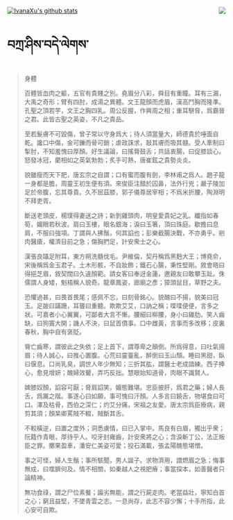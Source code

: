 [![IvanaXu's github stats](https://github-readme-stats.vercel.app/api?username=IvanaXu&show_icons=true&theme=vue-dark)](https://github.com/anuraghazra/github-readme-stats)
<img align="right" src="https://github-readme-stats.vercel.app/api/top-langs/?username=IvanaXu&langs_count=3&theme=graywhite" />
# བཀྲ་ཤིས་བདེ་ལེགས་
> 身體
> 
> 百體皆血肉之軀，五官有貴賤之別。堯眉分八彩，舜目有重瞳。耳有三漏，大禹之奇形；臂有四肘，成湯之異體。文王龍顏而虎眉，漢高鬥胸而隆準。孔聖之頂若芋，文王之胸四乳。周公反握，作興周之相；重耳駢脅，爲霸晉之君。此皆古聖之英姿，不凡之貴品。
> 
> 至若髮膚不可毀傷，曾子常以守身爲大；待人須當量大，師德貴於唾面自乾。讒口中傷，金可鑠而骨可銷；虐政誅求，敲其膚而吸其髓。受人牽制曰掣肘，不知羞愧曰厚顏。好生議論，曰搖脣鼓舌；共話衷腸，曰促膝談心。怒發冰冠，藺相如之英氣勃勃；炙手可熱，唐崔鉉之貴勢炎炎。
> 
> 貌雖瘦而天下肥，唐玄宗之自謂；口有蜜而腹有劍，李林甫之爲人。趙子龍一身都是膽，周靈王初生便有須。來俊臣注醋於囚鼻，法外行兇；嚴子陵加足於帝腹，忘其尊貴。久不屈茲膝，郭子儀尊居宰相；不爲米折腰，陶淵明不拜吏胥。
> 
> 斷送老頭皮，楊璞得妻送之詩；新剝雞頭肉，明皇愛貴妃之乳。纖指如春筍，媚眼若秋波。肩曰玉樓，眼名銀海；淚曰玉箸，頂曰珠庭。歇擔曰息肩，不服曰強項。丁謂與人拂鬚，何其諂也；彭樂截腸決戰，不亦勇乎。剜肉醫瘡，權濟目前之急；傷胸捫足，計安衆士之心。
> 
> 漢張良躡足附耳，東方朔洗髓伐毛。尹維倫，契丹稱爲黑麪大王；博堯俞，宋後稱爲金玉君子。土木形骸，不自妝飾；鐵石心腸，秉性堅剛。敘會晤曰得挹芝眉，敘契闊曰久違顏範。請女客曰奉迓金蓮，邀親友曰敢攀玉趾。侏儒謂人身矮，魁梧稱人貌奇。龍章鳳姿，廊廟之彥；獐頭鼠目，草野之夫。
> 
> 恐懼過甚，曰畏首畏尾；感佩不忘，曰刻骨銘心。貌醜曰不揚，貌美曰冠玉。足跛曰蹣跚，耳聾曰重聽。欺欺艾艾，口訥之稱；喋喋便便，言多之狀。可嘉者小心翼翼，可鄙者大言不慚。腰細曰柳腰，身小曰雞肋。笑人齒缺，曰狗竇大開；譏人不決，曰鼠首僨事。口中雌黃，言事而多改移；皮裏春秋，胸中自有褒貶。
> 
> 脣亡齒寒，謂彼此之失依；足上首下，謂尊卑之顛倒。所爲得意，曰吐氣揚眉；待人誠心，曰推心置腹。心荒曰靈臺亂，醉倒曰玉山頹。睡曰黑甜，臥曰偃息。口尚乳臭，調世人年少無知；三折其肱，謂醫士老成諳練。西子捧心，愈見增妍；醜婦效顰，弄巧反拙。慧眼始知道骨，肉眼不識賢人。
> 
> 婢膝奴顏，諂容可厭；脅肩諂笑，媚態難堪。忠臣披肝，爲君之藥；婦人長舌，爲厲之階。事遂心曰如願，事可愧曰汗顏。人多言曰饒舌，物堪食曰可口。澤及枯骨，西伯之深仁；灼艾分痛，宋祖之友愛。唐太宗爲臣療病，親剪其須；顏杲卿罵賊不輟，賊斷其舌。
> 
> 不較橫逆，曰置之度外；洞悉虜情，曰已入掌中。馬良有白眉，獨出乎衆；阮籍作青眼，厚待乎人。咬牙封雍齒，計安衆將之心；含淚斬丁公，法正叛臣之罪。擲果盈車，潘安仁美姿可愛；投石滿載，張孟陽醜態堪憎。
> 
> 事之可怪，婦人生鬚；事所駭聞，男人誕子。求物濟用，謂燃眉之急；悔事無成，曰噬臍何及。情不相關，如秦越人之視肥瘠；事當探本，如善醫者只論精神。
> 
> 無功食祿，謂之尸位素餐；譾劣無能，謂之行屍走肉。老當益壯，寧知白首之心；窮且益堅，不墜青雲之志。一息尚存，此志不容少懈；十手所指，此心安可自欺。
>